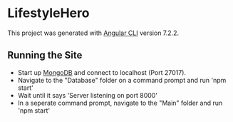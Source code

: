 # LifestyleHero

This project was generated with [Angular CLI](https://github.com/angular/angular-cli) version 7.2.2.

## Running the Site

 - Start up [MongoDB](https://docs.mongodb.com/manual/administration/install-community/) and connect to localhost (Port 27017).
 - Navigate to the "Database" folder on a command prompt and run 'npm start'
 - Wait until it says 'Server listening on port 8000'
 - In a seperate command prompt, navigate to the "Main" folder and run 'npm start'
